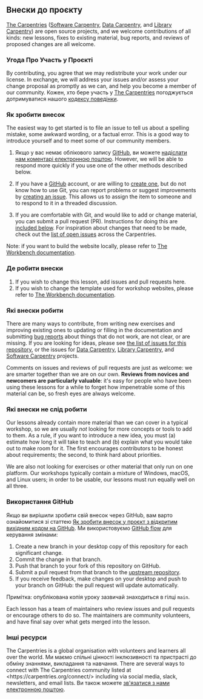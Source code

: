 ## Внески до проєкту

[The Carpentries][cp-site] ([Software Carpentry][swc-site], [Data
Carpentry][dc-site], and [Library Carpentry][lc-site]) are open source
projects, and we welcome contributions of all kinds: new lessons, fixes to
existing material, bug reports, and reviews of proposed changes are all
welcome.

### Угода Про Участь у Проєкті

By contributing, you agree that we may redistribute your work under our
license. In exchange, we will address your issues and/or assess
your change proposal as promptly as we can, and help you become a member of our
community. Кожен, хто бере участь у [The Carpentries][cp-site] погоджується дотримуватися нашого [кодексу поведінки](CODE_OF_CONDUCT.md).

### Як зробити внесок

The easiest way to get started is to file an issue to tell us about a spelling
mistake, some awkward wording, or a factual error. This is a good way to
introduce yourself and to meet some of our community members.

1. Якщо у вас немає облікового запису [GitHub][github], ви можете [надіслати нам коментарі електронною поштою][contact]. However, we will be able to respond more quickly if you use
   one of the other methods described below.

2. If you have a [GitHub][github] account, or are willing to [create
   one][github-join], but do not know how to use Git, you can report problems
   or suggest improvements by [creating an issue][repo-issues]. This allows us
   to assign the item to someone and to respond to it in a threaded discussion.

3. If you are comfortable with Git, and would like to add or change material,
   you can submit a pull request (PR). Instructions for doing this are
   [included below](#using-github). For inspiration about changes that need to
   be made, check out the [list of open issues][issues] across the Carpentries.

Note: if you want to build the website locally, please refer to [The Workbench
documentation][template-doc].

### Де робити внески

1. If you wish to change this lesson, add issues and pull requests here.
2. If you wish to change the template used for workshop websites, please refer
   to [The Workbench documentation][template-doc].

### Які внески робити

There are many ways to contribute, from writing new exercises and improving
existing ones to updating or filling in the documentation and submitting [bug
reports][issues] about things that do not work, are not clear, or are missing.
If you are looking for ideas, please see [the list of issues for this
repository][repo-issues], or the issues for [Data Carpentry][dc-issues],
[Library Carpentry][lc-issues], and [Software Carpentry][swc-issues] projects.

Comments on issues and reviews of pull requests are just as welcome: we are
smarter together than we are on our own. **Reviews from novices and newcomers
are particularly valuable**: it's easy for people who have been using these
lessons for a while to forget how impenetrable some of this material can be, so
fresh eyes are always welcome.

### Які внески не слід робити

Our lessons already contain more material than we can cover in a typical
workshop, so we are usually _not_ looking for more concepts or tools to add to
them. As a rule, if you want to introduce a new idea, you must (a) estimate how
long it will take to teach and (b) explain what you would take out to make room
for it. The first encourages contributors to be honest about requirements; the
second, to think hard about priorities.

We are also not looking for exercises or other material that only run on one
platform. Our workshops typically contain a mixture of Windows, macOS, and
Linux users; in order to be usable, our lessons must run equally well on all
three.

### Використання GitHub

Якщо ви вирішили зробити свій внесок через GitHub, вам варто ознайомитися зі статтею [Як зробити внесок у проєкт з відкритим вихідним кодом на GitHub][how-contribute]. Ми використовуємо [GitHub flow][github-flow] для керування змінами:

1. Create a new branch in your desktop copy of this repository for each
   significant change.
2. Commit the change in that branch.
3. Push that branch to your fork of this repository on GitHub.
4. Submit a pull request from that branch to the [upstream repository][repo].
5. If you receive feedback, make changes on your desktop and push to your
   branch on GitHub: the pull request will update automatically.

Примітка: опублікована копія уроку зазвичай знаходиться в гілці `main`.

Each lesson has a team of maintainers who review issues and pull requests or
encourage others to do so. The maintainers are community volunteers, and have
final say over what gets merged into the lesson.

### Інші ресурси

The Carpentries is a global organisation with volunteers and learners all over
the world. Ми маємо спільні цінності інклюзивності та пристрасті до обміну знаннями, викладання та навчання. There are several ways to connect with The Carpentries
community listed at \<https\://carpentries.org/connect/> including via social
media, slack, newsletters, and email lists. Ви також можете [зв'язатися з нами електронною поштою][contact].

[repo]: https://github.com/ukrainian-carpentries/git-novice
[repo-issues]: https://github.com/ukrainian-carpentries/git-novice/issues
[contact]: mailto:team@carpentries.org
[cp-site]: https://carpentries.org/
[dc-issues]: https://github.com/issues?q=user%3Adatacarpentry
[dc-lessons]: https://datacarpentry.org/lessons/
[dc-site]: https://datacarpentry.org/
[discuss-list]: https://lists.software-carpentry.org/listinfo/discuss
[github]: https://github.com
[github-flow]: https://guides.github.com/introduction/flow/
[github-join]: https://github.com/join
[how-contribute]: https://egghead.io/courses/how-to-contribute-to-an-open-source-project-on-github
[issues]: https://carpentries.org/help-wanted-issues/
[lc-issues]: https://github.com/issues?q=user%3ALibraryCarpentry
[swc-issues]: https://github.com/issues?q=user%3Aswcarpentry
[swc-lessons]: https://software-carpentry.org/lessons/
[swc-site]: https://software-carpentry.org/
[lc-site]: https://librarycarpentry.org/
[template-doc]: https://carpentries.github.io/workbench/
